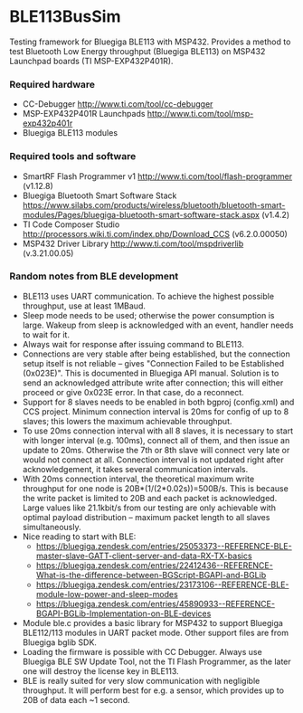 # BLE113BusSim
Testing framework for Bluegiga BLE113 with MSP432. Provides a method to test Bluetooth Low Energy throughput (Bluegiga BLE113) on MSP432 Launchpad boards (TI MSP-EXP432P401R).

### Required hardware
* CC-Debugger http://www.ti.com/tool/cc-debugger
* MSP-EXP432P401R Launchpads http://www.ti.com/tool/msp-exp432p401r
* Bluegiga BLE113 modules

### Required tools and software
* SmartRF Flash Programmer v1 http://www.ti.com/tool/flash-programmer (v1.12.8)
* Bluegiga Bluetooth Smart Software Stack https://www.silabs.com/products/wireless/bluetooth/bluetooth-smart-modules/Pages/bluegiga-bluetooth-smart-software-stack.aspx (v1.4.2)
* TI Code Composer Studio http://processors.wiki.ti.com/index.php/Download_CCS (v6.2.0.00050)
* MSP432 Driver Library http://www.ti.com/tool/mspdriverlib (v.3.21.00.05)

### Random notes from BLE development
* BLE113 uses UART communication. To achieve the highest possible throughput, use at least 1MBaud.
* Sleep mode needs to be used; otherwise the power consumption is large. Wakeup from sleep is acknowledged with an event, handler needs to wait for it.
* Always wait for response after issuing command to BLE113.
* Connections are very stable after being established, but the connection setup itself is not reliable – gives "Connection Failed to be Established (0x023E)". This is documented in Bluegiga API manual. Solution is to send an acknowledged attribute write after connection; this will either proceed or give 0x023E error. In that case, do a reconnect.
* Support for 8 slaves needs to be enabled in both bgproj (config.xml) and CCS project. Minimum connection interval is 20ms for config of up to 8 slaves; this lowers the maximum achievable throughput.
* To use 20ms connection interval with all 8 slaves, it is necessary to start with longer interval (e.g. 100ms), connect all of them, and then issue an update to 20ms. Otherwise the 7th or 8th slave will connect very late or would not connect at all. Connection interval is not updated right after acknowledgement, it takes several communication intervals.
* With 20ms connection interval, the theoretical maximum write throughput for one node is 20B\*(1/(2\*0.02s))=500B/s. This is because the write packet is limited to 20B and each packet is acknowledged. Large values like 21.1kbit/s from our testing are only achievable with optimal payload distribution – maximum packet length to all slaves simultaneously.
* Nice reading to start with BLE:
  * https://bluegiga.zendesk.com/entries/25053373--REFERENCE-BLE-master-slave-GATT-client-server-and-data-RX-TX-basics
  * https://bluegiga.zendesk.com/entries/22412436--REFERENCE-What-is-the-difference-between-BGScript-BGAPI-and-BGLib
  * https://bluegiga.zendesk.com/entries/23173106--REFERENCE-BLE-module-low-power-and-sleep-modes
  * https://bluegiga.zendesk.com/entries/45890933--REFERENCE-BGAPI-BGLib-Implementation-on-BLE-devices
* Module ble.c provides a basic library for MSP432 to support Bluegiga BLE112/113 modules in UART packet mode. Other support files are from Bluegiga bglib SDK.
* Loading the firmware is possible with CC Debugger. Always use Bluegiga BLE SW Update Tool, not the TI Flash Programmer, as the later one will destroy the license key in BLE113.
* BLE is really suited for very slow communication with negligible throughput. It will perform best for e.g. a sensor, which provides up to 20B of data each ~1 second.
